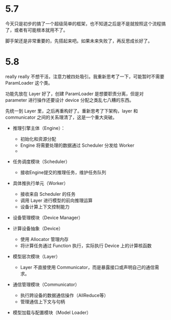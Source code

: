 # 5.7
今天只是初步的搞了一个超级简单的框架，也不知道之后是不是就按照这个流程搞了，或者有可能根本就用不了。

脚手架还是非常重要的，先搭起来吧。如果未来失败了，再反思成长好了。

# 5.8
really really 不想干活，注意力被四处吸引。我重新思考了一下，可能暂时不需要 ParamLoader 这个类。

功能先放在 Layer 好了，创建 ParamLoader 是想要职责分离，但是对 parameter 进行操作还要设计 device 分配之类乱七八糟的东西。

先统一到 Layer 里，之后再重构好了。重新思考了下架构，layer 和 communicator 之间的关系理清了，这是一个重大突破。

* 推理引擎主体（Engine）：
    * 初始化和资源分配
    * Engine 将需要处理的数据通过 Scheduler 分发给 Worker
    * 

* 任务调度模块（Scheduler）
    * 接收Engine提交的推理任务，维护任务队列

* 具体推执行单元（Worker）
    * 接收来自 Scheduler 的任务
    * 调用 Layer 进行模型的前向推理运算
    * 设备计算上下文控制能力


* 设备管理模块（Device Manager）
* 计算设备抽象（Device）
    * 使用 Allocator 管理内存
    * 将计算任务通过 Function 执行，实际执行 Device 上的计算核函数
    
* 模型层次模块（Layer）
    * Layer 不直接使用 Communicator，而是暴露接口或声明自己的通信需求。

* 通信管理模块（Communicator）
    * 执行跨设备的数据通信操作（AllReduce等）
    * 管理通信上下文与句柄

* 模型加载与配置模块（Model Loader）

